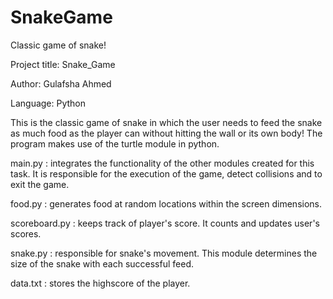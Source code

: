 # SnakeGame
Classic game of snake!

Project title: Snake_Game

Author: Gulafsha Ahmed

Language: Python

This is the classic game of snake in which the user needs to feed the snake as much food as the player can without hitting the wall or its own body!
The program makes use of the turtle module in python.

main.py : integrates the functionality of the other modules created for this task. It is responsible for the execution of the game, detect collisions and to exit the game.

food.py : generates food at random locations within the screen dimensions.

scoreboard.py : keeps track of player's score. It counts and updates user's scores.

snake.py : responsible for snake's movement. This module determines the size of the snake with each successful feed.

data.txt : stores the highscore of the player.
